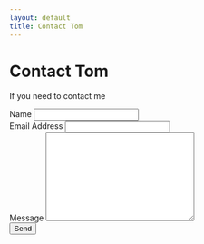 ```yaml
---
layout: default
title: Contact Tom
---
```


<div id="contact">
  <h1 class="pageTitle">Contact Tom</h1>
  <div class="contactContent">
    <p class="intro">If you need to contact me</p>
  </div>
  <form action="http://formspree.io/contact@scarytom.com" method="POST">
    <label for="name">Name</label>
    <input type="text" id="name" name="name" class="full-width"><br>
    <label for="email">Email Address</label>
    <input type="email" id="email" name="_replyto" class="full-width"><br>
    <label for="message">Message</label>
    <textarea name="message" id="message" cols="30" rows="10" class="full-width"></textarea><br>
    <input type="submit" value="Send" class="button">
  </form>
</div>
